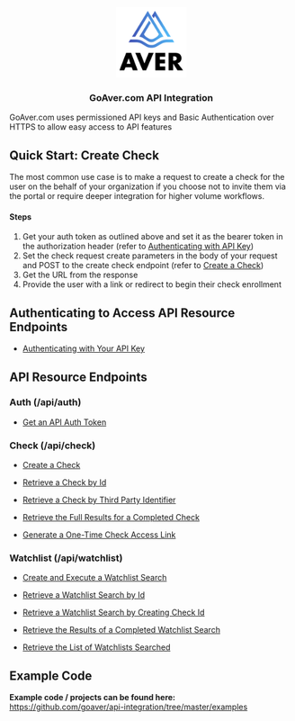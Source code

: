 <p align="center">
<img src="https://github.com/goaver/api-integration/blob/master/images/aver_logo.png?raw=true" width="125px">
</p>

<h3 align="center">GoAver.com API Integration</h3>

GoAver.com uses permissioned API keys and Basic Authentication over HTTPS to allow easy access to API features

## Quick Start: Create Check
The most common use case is to make a request to create a check for the user on the behalf of your organization if you choose not to invite them via the portal or require deeper integration for higher volume workflows.
#### Steps
1. Get your auth token as outlined above and set it as the bearer token in the authorization header (refer to [Authenticating with API Key](https://github.com/goaver/api-integration/blob/development/docs/accessing.md))
2. Set the check request create parameters in the body of your request and POST to the create check endpoint (refer to [Create a Check](https://github.com/goaver/api-integration/blob/development/docs/check.md#post-apicheckcreate))
3. Get the URL from the response
4. Provide the user with a link or redirect to begin their check enrollment

## Authenticating to Access API Resource Endpoints
- [Authenticating with Your API Key](https://github.com/goaver/api-integration/blob/development/docs/accessing.md)

## API Resource Endpoints
### Auth (/api/auth)

- [Get an API Auth Token](https://github.com/goaver/api-integration/blob/development/docs/auth.md#get-apiauthtoken)

### Check (/api/check)
- [Create a Check](https://github.com/goaver/api-integration/blob/development/docs/check.md#post-apicheckcreate)

- [Retrieve a Check by Id](https://github.com/goaver/api-integration/blob/development/docs/check.md#get-apicheckid)

- [Retrieve a Check by Third Party Identifier](https://github.com/goaver/api-integration/blob/development/docs/check.md#get-apicheckgetbythirdpartyidentifierid)

- [Retrieve the Full Results for a Completed Check](https://github.com/goaver/api-integration/blob/development/docs/check.md#get-apicheckidresults)

- [Generate a One-Time Check Access Link](https://github.com/goaver/api-integration/blob/development/docs/check.md#post-apicheckidaccesslink)

### Watchlist (/api/watchlist)
- [Create and Execute a Watchlist Search](https://github.com/goaver/api-integration/blob/development/docs/watchlist.md#post-apiwatchlistsearch)

- [Retrieve a Watchlist Search by Id](https://github.com/goaver/api-integration/blob/development/docs/watchlist.md#get-apiwatchlistid)

- [Retrieve a Watchlist Search by Creating Check Id](https://github.com/goaver/api-integration/blob/development/docs/watchlist.md#get-apiwatchlistgetbycheckidcheckid)

- [Retrieve the Results of a Completed Watchlist Search](https://github.com/goaver/api-integration/blob/development/docs/watchlist.md#get-apiwatchlistidresults)

- [Retrieve the List of Watchlists Searched](https://github.com/goaver/api-integration/blob/development/docs/watchlist.md#get-apiwatchlistidsearchedlists)

## Example Code
<b>Example code / projects can be found here:</b><br>
https://github.com/goaver/api-integration/tree/master/examples



